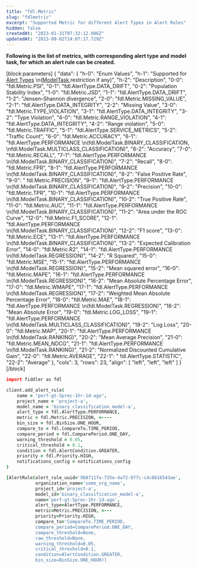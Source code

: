 ```yaml
---
title: "fdl.Metric"
slug: "fdlmetric"
excerpt: "Supported Metric for different Alert Types in Alert Rules"
hidden: false
createdAt: "2023-01-31T07:32:12.906Z"
updatedAt: "2023-08-02T14:07:17.729Z"
---
```

**Following is the list of metrics, with corresponding alert type and model task, for which an alert rule can be created.**

[block:parameters]
{
  "data": {
    "h-0": "Enum Values",
    "h-1": "Supported for [Alert Types](https://docs.fiddler.ai/v1.5/reference/fdlalerttype)  \n([ModelTask ](https://docs.fiddler.ai/v1.5/reference/fdlmodeltask)restriction if any)",
    "h-2": "Description",
    "0-0": "fdl.Metric.PSI",
    "0-1": "fdl.AlertType.DATA_DRIFT",
    "0-2": "Population Stability Index",
    "1-0": "fdl.Metric.JSD",
    "1-1": "fdl.AlertType.DATA_DRIFT",
    "1-2": "Jensen–Shannon divergence",
    "2-0": "fdl.Metric.MISSING_VALUE",
    "2-1": "fdl.AlertType.DATA_INTEGRITY",
    "2-2": "Missing Value",
    "3-0": "fdl.Metric.TYPE_VIOLATION",
    "3-1": "fdl.AlertType.DATA_INTEGRITY",
    "3-2": "Type Violation",
    "4-0": "fdl.Metric.RANGE_VIOLATION",
    "4-1": "fdl.AlertType.DATA_INTEGRITY",
    "4-2": "Range violation",
    "5-0": "fdl.Metric.TRAFFIC",
    "5-1": "fdl.AlertType.SERVICE_METRICS",
    "5-2": "Traffic Count",
    "6-0": "fdl.Metric.ACCURACY",
    "6-1": "fdl.AlertType.PERFORMANCE  \n(fdl.ModelTask.BINARY_CLASSIFICATION,  \nfdl.ModelTask.MULTICLASS_CLASSIFICATION)",
    "6-2": "Accuracy",
    "7-0": "fdl.Metric.RECALL",
    "7-1": "fdl.AlertType.PERFORMANCE  \n(fdl.ModelTask.BINARY_CLASSIFICATION)",
    "7-2": "Recall",
    "8-0": "fdl.Metric.FPR",
    "8-1": "fdl.AlertType.PERFORMANCE  \n(fdl.ModelTask.BINARY_CLASSIFICATION)",
    "8-2": "False Positive Rate",
    "9-0": " fdl.Metric.PRECISION",
    "9-1": "fdl.AlertType.PERFORMANCE  \n(fdl.ModelTask.BINARY_CLASSIFICATION)",
    "9-2": "Precision",
    "10-0": "fdl.Metric.TPR",
    "10-1": "fdl.AlertType.PERFORMANCE  \n(fdl.ModelTask.BINARY_CLASSIFICATION)",
    "10-2": "True Positive Rate",
    "11-0": "fdl.Metric.AUC",
    "11-1": "fdl.AlertType.PERFORMANCE  \n(fdl.ModelTask.BINARY_CLASSIFICATION)",
    "11-2": "Area under the ROC Curve",
    "12-0": "fdl.Metric.F1_SCORE",
    "12-1": "fdl.AlertType.PERFORMANCE  \n(fdl.ModelTask.BINARY_CLASSIFICATION)",
    "12-2": "F1 score",
    "13-0": "fdl.Metric.ECE",
    "13-1": "fdl.AlertType.PERFORMANCE  \n(fdl.ModelTask.BINARY_CLASSIFICATION)",
    "13-2": "Expected Calibration Error",
    "14-0": "fdl.Metric.R2",
    "14-1": "fdl.AlertType.PERFORMANCE  \n(fdl.ModelTask.REGRESSION)",
    "14-2": "R Squared",
    "15-0": "fdl.Metric.MSE",
    "15-1": "fdl.AlertType.PERFORMANCE  \n(fdl.ModelTask.REGRESSION)",
    "15-2": "Mean squared error",
    "16-0": "fdl.Metric.MAPE",
    "16-1": "fdl.AlertType.PERFORMANCE  \n(fdl.ModelTask.REGRESSION)",
    "16-2": "Mean Absolute Percentage Error",
    "17-0": "fdl.Metric.WMAPE",
    "17-1": "fdl.AlertType.PERFORMANCE  \n(fdl.ModelTask.REGRESSION)",
    "17-2": "Weighted Mean Absolute Percentage Error",
    "18-0": "fdl.Metric.MAE",
    "18-1": "fdl.AlertType.PERFORMANCE  \n(fdl.ModelTask.REGRESSION)",
    "18-2": "Mean Absolute Error",
    "19-0": "fdl.Metric.LOG_LOSS",
    "19-1": "fdl.AlertType.PERFORMANCE  \n(fdl.ModelTask.MULTICLASS_CLASSIFICATION)",
    "19-2": "Log Loss",
    "20-0": "fdl.Metric.MAP",
    "20-1": "fdl.AlertType.PERFORMANCE  \n(fdl.ModelTask.RANKING)",
    "20-2": "Mean Average Precision",
    "21-0": "fdl.Metric.MEAN_NDCG",
    "21-1": "fdl.AlertType.PERFORMANCE  \n(fdl.ModelTask.RANKING)",
    "21-2": "Normalized Discounted Cumulative Gain",
    "22-0": "fdl.Metric.AVERAGE",
    "22-1": " fdl.AlertType.STATISTIC",
    "22-2": "Average"
  },
  "cols": 3,
  "rows": 23,
  "align": [
    "left",
    "left",
    "left"
  ]
}
[/block]

```coffeescript Usage
import fiddler as fdl

client.add_alert_rule(
    name = "perf-gt-5prec-1hr-1d-ago",
    project_name = 'project-a',
    model_name = 'binary_classification_model-a',
    alert_type = fdl.AlertType.PERFORMANCE,
    metric = fdl.Metric.PRECISION, <----
    bin_size = fdl.BinSize.ONE_HOUR, 
    compare_to = fdl.CompareTo.TIME_PERIOD,
    compare_period = fdl.ComparePeriod.ONE_DAY,
    warning_threshold = 0.05,
    critical_threshold = 0.1,
    condition = fdl.AlertCondition.GREATER,
    priority = fdl.Priority.HIGH,
    notifications_config = notifications_config
)
```
```coffeescript Outputs
[AlertRule(alert_rule_uuid='9b8711fa-735e-4a72-977c-c4c8b16543ae',
           organization_name='some_org_name',
           project_id='project-a',
           model_id='binary_classification_model-a',
           name='perf-gt-5prec-1hr-1d-ago',
           alert_type=AlertType.PERFORMANCE,
           metric=Metric.PRECISION, <---
           priority=Priority.HIGH,
           compare_to='CompareTo.TIME_PERIOD,
           compare_period=ComparePeriod.ONE_DAY,
           compare_threshold=None,
           raw_threshold=None,
           warning_threshold=0.05,
           critical_threshold=0.1,
           condition=AlertCondition.GREATER,
           bin_size=BinSize.ONE_HOUR)]
```